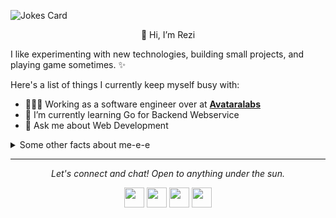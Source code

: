 <!-- Markdown -->

![Jokes Card](https://readme-jokes.vercel.app/api)

<p align="center">
👋 Hi, I’m Rezi
</p>

I like experimenting with new technologies, building small projects, and playing game sometimes. ✨

Here's a list of things I currently keep myself busy with:

- 👩🏻‍💻 Working as a software engineer over at **[Avataralabs](https://avataralabs.ai)**
- 🌱 I’m currently learning Go for Backend Webservice
- 💬 Ask me about Web Development

<details>
  <summary>Some other facts about me-e-e</summary>
  <br>
  <p><i>Siri play ME! by Taylor Swift ft. Brendon Urie 🎶</i><p>

  - I post random photos and trip snippets at **[Instagram]([https://vsco.co/usernamesalah](https://instagram.com/usernamesalah))**. (Look at the Journal's tab!)
  - My go to jam when coding: musicals. Non-stop. ⭐️

  [![Readme Quotes](https://quotes-github-readme.vercel.app/api?type=horizontal&theme=dark)](https://github.com/usernamesalah)
  

  ![My github stats](https://github-readme-stats.vercel.app/api?username=usernamesalah&show_icons=true&theme=nord)
  <br><br>
</details>

<hr>
<p align="center">
  <i>Let's connect and chat! Open to anything under the sun.</i>

  <p align="center">
    <a href="https://instagram.com/usernamesalah" alt="Twitter"><img height="32" width="32" src="https://cdn.simpleicons.org/instagram" /></a>
    <a href="https://www.linkedin.com/in/reziapriliansyah/" alt="Linkedin"><img height="32" width="32" src="https://cdn.simpleicons.org/linkedin" /><a>
    <a href="mailto:reziapriliansyah@gmail.com" alt="Contact me"><img height="32" width="32" src="https://cdn.simpleicons.org/gmail" /></a>
    <a href="https://usernamesalah.github.io" alt="My site"><img height="32" width="32" src="https://cdn.simpleicons.org/github/white" /></a>
  </p>

</p>
